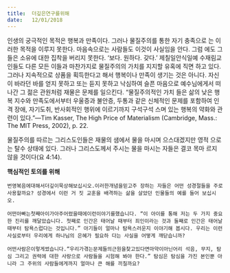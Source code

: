 ```yaml
---
title:  더깊은연구를위해
date:   12/01/2018
---
```


인생의 궁극적인 목적은 행복과 만족이다. 그러나 물질주의를 통한 자기 충족으로 는 이러한 목적을 이루지 못한다. 마음속으로는 사람들도 이것이 사실임을 안다. 그럼 에도 그들은 소유에 대한 집착을 버리지 못한다. ‘보다. 원하다. 갖다.’ 제칠일안식일예 수재림교인들도 다른 모든 이들과 마찬가지로 물질주의의 가치를 지지할 유혹에 직면 하고 있다. 그러나 지속적으로 상품을 획득한다고 해서 행복이나 만족이 생기는 것은 아니다. 자신이 바라던 바를 얻지 못하고 또는 듣지 못하고 낙심하여 슬픈 마음으로 예수님에게서 떠나간 그 젊은 관원처럼 재물은 문제를 일으킨다. “물질주의적인 가치 들은 삶의 낮은 행복 지수와 만족도에서부터 우울증과 불안증, 두통과 같은 신체적인 문제를 포함하여 인격 장애, 자기도취, 반사회적인 행위에 이르기까지 구석구석 스며 있는 행복의 약화와 관련이 있다.”—Tim Kasser, The High Price of Materialism (Cambridge, Mass.: The MIT Press, 2002), p. 22.

물질주의를 따르는 그리스도인들은 재물의 샘에서 물을 마시며 으스대겠지만 영적 으로는 탈수 상태에 있다. 그러나 그리스도께서 주시는 물을 마시는 자들은 결코 목마 르지 않을 것이다(요 4:14).

**핵심적인 토의를 위해**

`번영복음에대해서더깊이묵상해보십시오.이러한개념을믿고주 장하는 자들은 어떤 성경절들을 주로 사용할까요? 성경에서 이런 거 짓 교훈을 배격하는 삶을 살았던 인물들의 예를 들어 보십시오.`

`어떤아빠는첫째아이가아주어렸을때에이런이야기를했습니다. “이 아이를 통해 저는 두 가지 중요한 진리를 깨달았습니다. 첫째로 인간은 태어날 때부터 죄인이라는 것과 둘째로 인간은 태어날 때부터 탐욕스럽다는 것입니다.” 아기들이 얼마나 탐욕스러운지 이야기해 봅시다. 우리는 이런 사실로부터 우리에게 하나님의 은혜가 필요하 다는 사실을 어떻게 깨닫습니까?`

`어떤사람은이렇게썼습니다.“우리가겪는문제들의근원을찾고있다면마약이아닌어리 석음, 무지, 탐심 그리고 권력에 대한 사랑으로 사람들을 시험해 봐야 한다.” 탐심은 탐심을 가진 본인뿐 아니라 그 주위의 사람들에게까지 얼마나 큰 해를 끼칠까요?`
